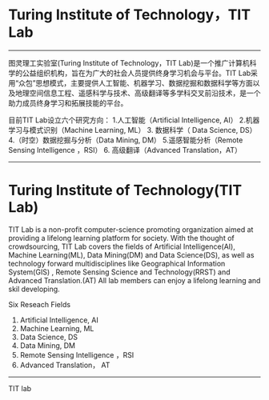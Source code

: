 # Turing Institute of Technology，TIT Lab

------------------------------------------------------------------

图灵理工实验室(Turing Institute of Technology，TIT Lab)是一个推广计算机科学的公益组织机构，旨在为广大的社会人员提供终身学习机会与平台。TIT Lab采用“众包”思想模式，主要提供人工智能、机器学习、数据挖掘和数据科学等方面以及地理空间信息工程、遥感科学与技术、高级翻译等多学科交叉前沿技术，是一个助力成员终身学习和拓展技能的平台。

目前TIT Lab设立六个研究方向：
1.人工智能（Artificial Intelligence, AI）
2.机器学习与模式识别（Machine Learning, ML）
3. 数据科学（ Data Science, DS）
4.（时空）数据挖掘与分析（Data Mining, DM）
5.遥感智能分析（Remote Sensing Intelligence ，RSI）
6. 高级翻译（Advanced Translation，AT）

----------------------------------------------------------------------

# Turing Institute of Technology(TIT Lab) 

TIT Lab is a non-profit computer-science promoting organization aimed at providing a lifelong learning platform for society. With the thought of crowdsourcing, TIT Lab covers the fields of Artificial Intelligence(AI), Machine Learning(ML), Data Mining(DM) and Data Science(DS), as well as  technology forward multidisciplines like Geographical Information System(GIS) , Remote Sensing Science and Technology(RRST) and Advanced Translation.(AT) All lab members can enjoy a lifelong learning and skil developing.


Six Reseach Fields
1.	Artificial Intelligence, AI
2.	Machine Learning, ML
3.	Data Science, DS
4.	Data Mining, DM
5.	Remote Sensing Intelligence ，RSI
6.	Advanced Translation， AT

-------------------------------------------------------------------------






TIT lab
